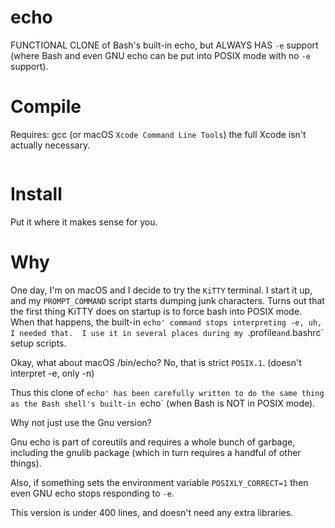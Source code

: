 # echo

FUNCTIONAL CLONE of Bash's built-in echo, but ALWAYS HAS `-e` support
(where Bash and even GNU echo can be put into POSIX mode with no `-e` support).

# Compile

Requires: gcc (or macOS `Xcode Command Line Tools`)
the full Xcode isn't actually necessary.

```$ gcc -Wall -O2 -std=gnu99 -o echo echo.c
```

# Install

Put it where it makes sense for you.

# Why

One day, I'm on macOS and I decide to try the `KiTTY` terminal.
I start it up, and my `PROMPT_COMMAND` script starts dumping junk
characters.  Turns out that the first thing KiTTY does on startup
is to force bash into POSIX mode.  When that happens, the built-in
`echo' command stops interpreting -e, uh, I needed that.  I use
it in several places during my `.profile` and `.bashrc` setup
scripts.

Okay, what about macOS /bin/echo?  No, that is strict `POSIX.1`.
(doesn't interpret -e, only -n)

Thus this clone of `echo' has been carefully written to do the same
thing as the Bash shell's built-in `echo` (when Bash is NOT in POSIX
mode).

Why not just use the Gnu version?

Gnu echo is part of coreutils and requires a whole bunch of garbage,
including the gnulib package (which in turn requires a handful of
other things).

Also, if something sets the environment variable `POSIXLY_CORRECT=1`
then even GNU echo stops responding to `-e`.

This version is under 400 lines,
and doesn't need any extra libraries.

